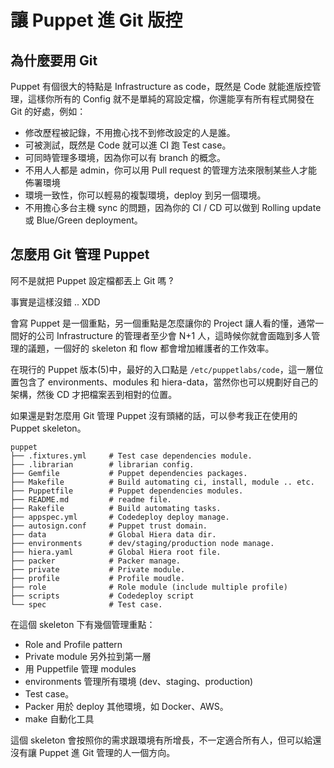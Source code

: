 # 讓 Puppet 進 Git 版控

## 為什麼要用 Git

Puppet 有個很大的特點是 Infrastructure as code，既然是 Code 就能進版控管理，這樣你所有的 Config 就不是單純的寫設定檔，你還能享有所有程式開發在 Git 的好處，例如：

- 修改歷程被記錄，不用擔心找不到修改設定的人是誰。
- 可被測試，既然是 Code 就可以進 CI 跑 Test case。
- 可同時管理多環境，因為你可以有 branch 的概念。
- 不用人人都是 admin，你可以用 Pull request 的管理方法來限制某些人才能佈署環境
- 環境一致性，你可以輕易的複製環境，deploy 到另一個環境。
- 不用擔心多台主機 sync 的問題，因為你的 CI / CD 可以做到 Rolling update 或 Blue/Green deployment。


## 怎麼用 Git 管理 Puppet

阿不是就把 Puppet 設定檔都丟上 Git 嗎 ?

事實是這樣沒錯 .. XDD

會寫 Puppet 是一個重點，另一個重點是怎麼讓你的 Project 讓人看的懂，通常一間好的公司 Infrastructure 的管理者至少會 N+1 人，這時候你就會面臨到多人管理的議題，一個好的 skeleton 和 flow 都會增加維護者的工作效率。

在現行的 Puppet 版本(5)中，最好的入口點是 `/etc/puppetlabs/code`，這一層位置包含了 environments、modules 和 hiera-data，當然你也可以規劃好自己的架構，然後 CD 才把檔案丟到相對的位置。

如果還是對怎麼用 Git 管理 Puppet 沒有頭緒的話，可以參考我正在使用的 Puppet skeleton。

```
puppet
├── .fixtures.yml     # Test case dependencies module.
├── .librarian        # librarian config.
├── Gemfile           # Puppet dependencies packages.
├── Makefile          # Build automating ci, install, module .. etc.
├── Puppetfile        # Puppet dependencies modules.
├── README.md         # readme file.
├── Rakefile          # Build automating tasks.
├── appspec.yml       # Codedeploy deploy manage.
├── autosign.conf     # Puppet trust domain.
├── data              # Global Hiera data dir.
├── environments      # dev/staging/production node manage.
├── hiera.yaml        # Global Hiera root file.
├── packer            # Packer manage.
├── private           # Private module.
├── profile           # Profile moudle.
├── role              # Role module (include multiple profile)
├── scripts           # Codedeploy script
└── spec              # Test case.
```

在這個 skeleton 下有幾個管理重點：

- Role and Profile pattern
- Private module 另外拉到第一層
- 用 Puppetfile 管理 modules
- environments 管理所有環境 (dev、staging、production)
- Test case。
- Packer 用於 deploy 其他環境，如 Docker、AWS。
- make 自動化工具

這個 skeleton 會按照你的需求跟環境有所增長，不一定適合所有人，但可以給還沒有讓 Puppet 進 Git 管理的人一個方向。



